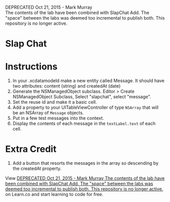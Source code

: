 DEPRECATED Oct 21, 2015 - Mark Murray  
The contents of the lab have been combined with SlapChat Add. The "space" between the labs was deemed too incremental to publish both. This repository is no longer active.

Slap Chat
==========

# Instructions

  
  1. In your .xcdatamodeld make a new entity called Message. It should have two attributes: content (string) and createdAt (date)
  2. Generate the NSManagedObject subclass. Editor > Create NSManagedObject Subclass, Select "slapchat", select "message".
  3. Set the reuse id and make it a basic cell.
  4. Add a property to your UITableViewController of type `NSArray` that will be an NSArray of `Message` objects.
  5. Put in a few test messages into the context.
  6. Display the contents of each message in the `textLabel.text` of each cell.

# Extra Credit

  1. Add a button that resorts the messages in the array so descending by the createdAt property.

<p data-visibility='hidden'>View <a href='https://learn.co/lessons/objc-SlapChat' title='DEPRECATED Oct 21, 2015 - Mark Murray
The contents of the lab have been combined with SlapChat Add. The "space" between the labs was deemed too incremental to publish both. This repository is no longer active.'>DEPRECATED Oct 21, 2015 - Mark Murray
The contents of the lab have been combined with SlapChat Add. The "space" between the labs was deemed too incremental to publish both. This repository is no longer active.</a> on Learn.co and start learning to code for free.</p>

